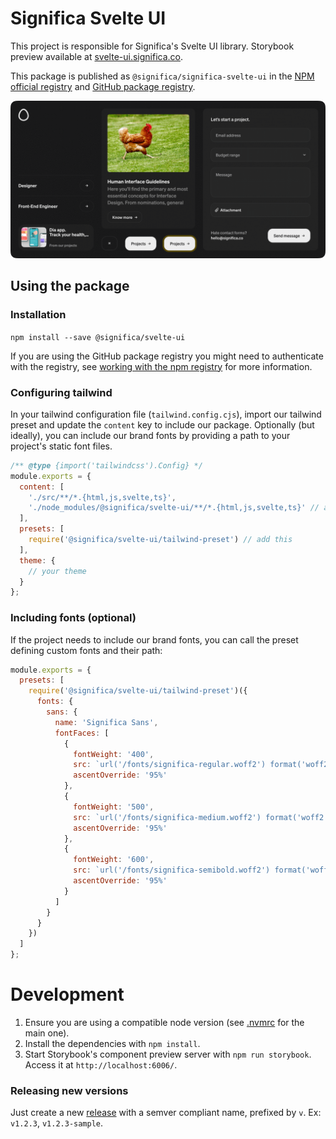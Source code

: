 # Significa Svelte UI

This project is responsible for Significa's Svelte UI library.
Storybook preview available at [svelte-ui.significa.co](https://svelte-ui.significa.co).

This package is published as `@significa/significa-svelte-ui` in the
[NPM official registry](https://www.npmjs.com/package/@significa/svelte-ui) and
[GitHub package registry](https://github.com/significa/significa-svelte-ui/pkgs/npm/svelte-ui).

[![Svelte UI preview](./preview.png)](https://svelte-ui.significa.co)

## Using the package

### Installation

`npm install --save @significa/svelte-ui`

If you are using the GitHub package registry you might need to authenticate with the registry, see
[working with the npm registry](https://docs.github.com/en/packages/working-with-a-github-packages-registry/working-with-the-npm-registry)
for more information.

### Configuring tailwind

In your tailwind configuration file (`tailwind.config.cjs`), import our tailwind preset and update
the `content` key to include our package. Optionally (but ideally), you can include our brand fonts
by providing a path to your project's static font files.

```js
/** @type {import('tailwindcss').Config} */
module.exports = {
  content: [
    './src/**/*.{html,js,svelte,ts}',
    './node_modules/@significa/svelte-ui/**/*.{html,js,svelte,ts}' // add this
  ],
  presets: [
    require('@significa/svelte-ui/tailwind-preset') // add this
  ],
  theme: {
    // your theme
  }
};
```

### Including fonts (optional)

If the project needs to include our brand fonts, you can call the preset defining custom fonts and
their path:

```js
module.exports = {
  presets: [
    require('@significa/svelte-ui/tailwind-preset')({
      fonts: {
        sans: {
          name: 'Significa Sans',
          fontFaces: [
            {
              fontWeight: '400',
              src: `url('/fonts/significa-regular.woff2') format('woff2')`,
              ascentOverride: '95%'
            },
            {
              fontWeight: '500',
              src: `url('/fonts/significa-medium.woff2') format('woff2')`,
              ascentOverride: '95%'
            },
            {
              fontWeight: '600',
              src: `url('/fonts/significa-semibold.woff2') format('woff2')`,
              ascentOverride: '95%'
            }
          ]
        }
      }
    })
  ]
};
```

# Development

1. Ensure you are using a compatible node version (see [.nvmrc](./.nvmrc) for the main one).
2. Install the dependencies with `npm install`.
3. Start Storybook's component preview server with `npm run storybook`.
   Access it at `http://localhost:6006/`.

### Releasing new versions

Just create a new [release](https://github.com/significa/significa-svelte-ui/releases) with a semver
compliant name, prefixed by `v`. Ex: `v1.2.3`, `v1.2.3-sample`.
